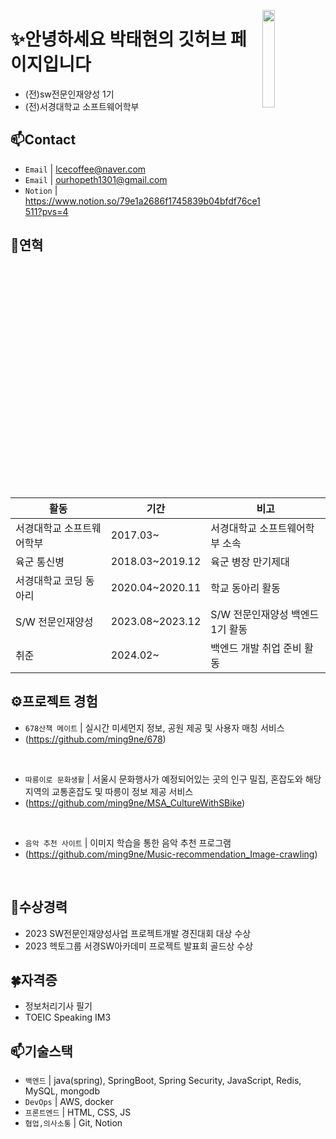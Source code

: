 <a href="https://hits.seeyoufarm.com"><img src="https://hits.seeyoufarm.com/api/count/incr/badge.svg?url=https%3A%2F%2Fgithub.com%2Fstg0123%2Fhit-counter&count_bg=%235AE57E&title_bg=%23555555&icon=&icon_color=%23E7E7E7&title=%EB%B0%A9%EB%AC%B8%EC%9E%90%EC%88%98&edge_flat=false" width="20%" align="right"/></a>  

# ✨안녕하세요 박태현의 깃허브 페이지입니다  
- (전)sw전문인재양성 1기  
- (전)서경대학교 소프트웨어학부 

## 📫Contact

- `Email` | lcecoffee@naver.com
- `Email` | ourhopeth1301@gmail.com
- `Notion` | <a href="https://www.notion.so/79e1a2686f1745839b04bfdf76ce1511?pvs=4" target="_blank">https://www.notion.so/79e1a2686f1745839b04bfdf76ce1511?pvs=4</a>


## 👋연혁<br/>
|활동|기간|비고|
|---|---|---|
|서경대학교 소프트웨어학부|2017.03~ | 서경대학교 소프트웨어학부 소속|
|육군 통신병 |2018.03~2019.12|육군 병장 만기제대|
|서경대학교 코딩 동아리 |2020.04~2020.11|학교 동아리 활동|
|S/W 전문인재양성|2023.08~2023.12| S/W 전문인재양성 백엔드 1기 활동|
|취준 | 2024.02~ |백엔드 개발 취업 준비 활동|

## ⚙프로젝트 경험

- `678산책 메이트` | 실시간 미세먼지 정보, 공원 제공 및 사용자 매칭 서비스
- (https://github.com/ming9ne/678)
<br>

- `따릉이로 문화생활` | 서울시 문화행사가 예정되어있는 곳의 인구 밀집, 혼잡도와 해당 지역의 교통혼잡도 및 따릉이 정보 제공 서비스
- (https://github.com/ming9ne/MSA_CultureWithSBike)
<br>

- `음악 추천 사이트` | 이미지 학습을 통한 음악 추천 프로그램
- (https://github.com/ming9ne/Music-recommendation_Image-crawling)
<br>


## 🎉수상경력
- 2023 SW전문인재양성사업 프로젝트개발 경진대회 대상 수상
- 2023 헥토그룹 서경SW아카데미 프로젝트 발표회 골드상 수상 

## 🍀자격증
- 정보처리기사 필기
- TOEIC Speaking IM3


## 📫기술스택
- `백엔드` | java(spring), SpringBoot, Spring Security, JavaScript, Redis, MySQL, mongodb
- `DevOps` | AWS, docker
- `프론트엔드` | HTML, CSS, JS
- `협업,의사소통` | Git, Notion
<br>

